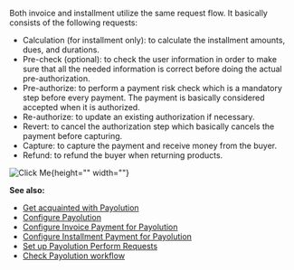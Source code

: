 Both invoice and installment utilize the same request flow. It basically consists of the following requests:

* Calculation (for installment only): to calculate the installment amounts, dues, and durations.
* Pre-check (optional): to check the user information in order to make sure that all the needed information is correct before doing the actual pre-authorization.
* Pre-authorize: to perform a payment risk check which is a mandatory step before every payment. The payment is basically considered accepted when it is authorized.
* Re-authorize: to update an existing authorization if necessary.
* Revert: to cancel the authorization step which basically cancels the payment before capturing.
* Capture: to capture the payment and receive money from the buyer.
* Refund: to refund the buyer when returning products.

![Click Me](https://cdn.document360.io/9fafa0d5-d76f-40c5-8b02-ab9515d3e879/Images/Documentation/payolution-workflow.png){height="" width=""} 

**See also:**

* [Get acquainted with Payolution](https://documentation.spryker.com/v4/docs/payolution.htm)
* [Configure Payolution](https://documentation.spryker.com/v4/docs/payolution-configuration.htm)
* [Configure Invoice Payment for Payolution](https://documentation.spryker.com/v4/docs/payolution-invoice.htm)
* [Configure Installment Payment for Payolution](https://documentation.spryker.com/v4/docs/payolution-installment.htm)
* [Set up Payolution Perform Requests](https://documentation.spryker.com/v4/docs/payolution-requests.htm)
* [Check Payolution workflow](payolution-workflow.htm)